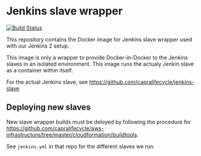 # Jenkins slave wrapper

[![Build Status](https://jenkins.capra.tv/buildStatus/icon?job=buildtools/jenkins-slave-wrapper/master)](https://jenkins.capra.tv/job/buildtools/job/jenkins-slave-wrapper/job/master/)

This repository contains the Docker image for Jenkins slave wrapper used with
our Jenkins 2 setup.

This image is only a wrapper to provide Docker-in-Docker to the Jenkins slaves
in an isolated environment. This image runs the actualy Jenkin slave as a
container within itself.

For the actual Jenkins slave, see
https://github.com/capralifecycle/jenkins-slave

## Deploying new slaves

New slave wrapper builds must be deloyed by following the procedure for
https://github.com/capralifecycle/aws-infrastructure/tree/master/cloudformation/buildtools.

See `jenkins.yml` in that repo for the different slaves we run.
